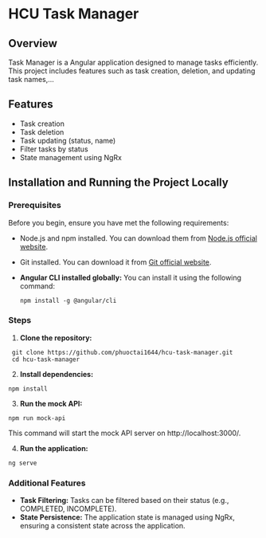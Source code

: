 # HCU Task Manager

## Overview

Task Manager is a Angular application designed to manage tasks efficiently. This project includes features such as task creation, deletion, and updating task names,...

## Features

- Task creation
- Task deletion
- Task updating (status, name)
- Filter tasks by status
- State management using NgRx

## Installation and Running the Project Locally

### Prerequisites

Before you begin, ensure you have met the following requirements:

- Node.js and npm installed. You can download them from [Node.js official website](https://nodejs.org/).
- Git installed. You can download it from [Git official website](https://git-scm.com/).
- **Angular CLI installed globally:** You can install it using the following command:

  ```
  npm install -g @angular/cli
  ```

### Steps

1. **Clone the repository:**

  ```
   git clone https://github.com/phuoctai1644/hcu-task-manager.git
   cd hcu-task-manager
  ```

2. **Install dependencies:**
  ```
  npm install
  ```

3. **Run the mock API:**
  ```
  npm run mock-api
  ```
  This command will start the mock API server on http://localhost:3000/.

4. **Run the application:**

  ```
  ng serve
  ```

### Additional Features
- **Task Filtering:** Tasks can be filtered based on their status (e.g., COMPLETED, INCOMPLETE).
- **State Persistence:** The application state is managed using NgRx, ensuring a consistent state across the application.
